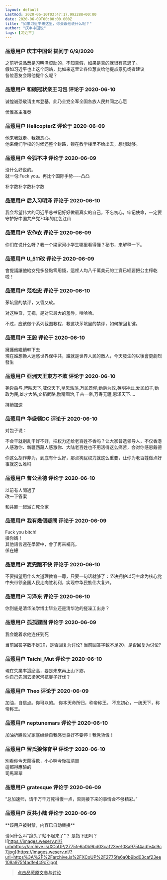 ```yaml
---
layout: default
Lastmod: 2020-06-10T03:47:17.992288+00:00
date: 2020-06-09T00:00:00.000Z
title: "如果习近平来这里，你会跟他说什么呢？"
author: "庆丰中国说"
tags: [习近平]
---
```



### 品葱用户 **庆丰中国说** 提问于 6/9/2020
    
之前听说品葱是习明泽资助的，不知真假，如果是真的就很有意思了。  
假如习近平也上这个网站，比如来这里让各位葱友给他提点意见或者建议  
各位葱友会跟他提什么呢？
    
                

### 品葱用户 **和硕冠状亲王习包** 评论于 2020-06-10
        
诚惶诚恐敬请主席登基，此乃全党全军全国各族人民共同之心愿  
  
伏惟圣主准奏
        
                

### 品葱用户 **HelicopterZ** 评论于 2020-06-09
        
他来我就走、我嫌恶心。  
他来俺们学校的时候还整个封路，锁在教学楼里不给出去，想想就够。
        
                

### 品葱用户 **令狐不冲** 评论于 2020-06-09
        
没什么好说的。  
就一句:Fuck you。再比个国际手势----凸凸  
  
  
补字数补字数补字数
        
                

### 品葱用户 **后入习明泽** 评论于 2020-06-10
        
我会希望伟大的习近平总书记好好做最真实的自己，不忘初心，牢记使命，一定要守护好中国共产党70年的红色江山
        
                

### 品葱用户 **农作衣** 评论于 2020-06-09
        
你们在说什么呀？我一个梁家河小学生哪里看得懂？秘书，来解释一下。
        
                

### 品葱用户 **U_511改** 评论于 2020-06-09
        
會提議讓他給女兒多發點零用錢，這裡人均八千萬美元的工資已經要把公主榨乾啦！
        
                

### 品葱用户 **范松忠** 评论于 2020-06-10
        
茅坑里的禁评，又香又软。  
  
对这种货，无视，是对它最大的羞辱，哈哈哈。  
  
不过，应该做个系列截图教程，教这块茅坑里的禁评，如何按回复键。
        
                

### 品葱用户 **王毅** 评论于 2020-06-10
        
擁護他繼續幹下去  
現在誰想換人迷惑世界保中共，誰就是世界人民的敵人，今天發生的以後會更劇烈發生
        
                

### 品葱用户 **亞洲天王東方不敗** 评论于 2020-06-10
        
尧舜禹与,睥睨天下,威仪天下,皇恩浩荡,万民景仰,勤勉为政,英明神武,爱民如子,勤政为民,雄才大略,文韬武略,励精图治,千古一帝,万寿无疆,恩泽天下....  
  
持續加速
        
                

### 品葱用户 **华盛顿DC** 评论于 2020-06-10
        
对包子说：  
  
不会干就别乱干好不好，把权力还给老百姓不香吗？让大家普选领导人，不仅香港人感激你、新疆西藏人感激你、大陆老百姓也不用活得这么痛苦，会对你感恩戴德  
  
你这么胡作非为，到底有什么好，那点狗屁权力就这么重要，让你为老百姓做点好事就这么难吗
        
                

### 品葱用户 **曹公孟德** 评论于 2020-06-10
        
以前有人問過了  
改一下答案  
  
和共匪一起滅亡死全家
        
                

### 品葱用户 **我有幾個疑問** 评论于 2020-06-09
        
Fuck you bitch!  
操你媽！  
其他語言還在學習中，會了再來補充。  
係在總
        
                

### 品葱用户 **麦兜跑不快** 评论于 2020-06-10
        
不要指望用什么大道理教育一尊，只要一句话就够了：坚决拥护以习主席为核心党中央带领全国人民走向胜利利，实现中华民族伟大复兴。
        
                

### 品葱用户 **习泽东** 评论于 2020-06-10
        
你到底是清华法学博士毕业还是清华池的搓澡工出身？
        
                

### 品葱用户 **孤孤狸固** 评论于 2020-06-09
        
我会跪着求他连任到死  
  
当前回答字数不足20，是否回复为讨论? 当前回答字数不足20，是否回复为讨论?
        
                

### 品葱用户 **Taichi_Mut** 评论于 2020-06-10
        
現在失業率這麽高，要是未來再上山下鄉，  
你自己先回去梁家河抗麥子好伐？
        
                

### 品葱用户 **Theo** 评论于 2020-06-09
        
加油，自信点。你可以的。 你本天命所归，称帝称王。 不忘初心，一统天下，称帝称王。
        
                

### 品葱用户 **neptunemars** 评论于 2020-06-10
        
加油折腾败光家底继续自我感觉良好不要停！我党骄傲！
        
                

### 品葱用户 **習氏狼條脊甲** 评论于 2020-06-10
        
別看你今天鬧得歡，小心啊今後拉清單  
這都得應驗的  
司馬翠翠
        
                

### 品葱用户 **gratesque** 评论于 2020-06-09
        
“总加速师，请千万千万死得慢一点，否则接下来的事情会不够精彩。”
        
                

### 品葱用户 **反共小陆** 评论于 2020-06-09
        
\*\*该用户被封禁，内容已自动替换\*\*

请问什么叫"跪久了站不起来了"？ 是指下图吗？  
![https://images.weserv.nl/?url=https://archive.is/XCoUP/2775fe6a0b9bd03caf23ee108a975f4adfe4c9c7.jpg](https://images.weserv.nl/?url=https%3A%2F%2Farchive.is%2FXCoUP%2F2775fe6a0b9bd03caf23ee108a975f4adfe4c9c7.jpg)
        
                





> [点击品葱原文参与讨论](https://pincong.rocks/question/27025)

